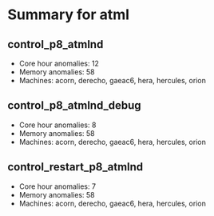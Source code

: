 # Summary for atml

## control_p8_atmlnd
- Core hour anomalies: 12
- Memory anomalies: 58
- Machines: acorn, derecho, gaeac6, hera, hercules, orion

## control_p8_atmlnd_debug
- Core hour anomalies: 8
- Memory anomalies: 58
- Machines: acorn, derecho, gaeac6, hera, hercules, orion

## control_restart_p8_atmlnd
- Core hour anomalies: 7
- Memory anomalies: 58
- Machines: acorn, derecho, gaeac6, hera, hercules, orion

